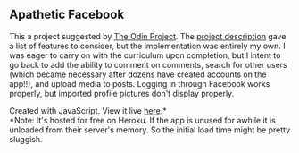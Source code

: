 <h2>Apathetic Facebook</h2>

This a project suggested by <a href='theodinproject.com'>The Odin Project</a>. The <a href='https://www.theodinproject.com/courses/ruby-on-rails/lessons/final-project'>project description</a> gave a list of features to consider, but the implementation was entirely my own. I was eager to carry on with the curriculum upon completion, but I intent to go back to add the ability to comment on comments, search for other users (which became necessary after dozens have created accounts on the app!!), and upload media to posts. Logging in through Facebook works properly, but imported profile pictures don't display properly. 


Created with JavaScript. View it live <a href='https://warm-everglades-80886.herokuapp.com/'>here</a>.* 
<br>
\*Note: It's hosted for free on Heroku. If the app is unused for awhile it is unloaded from their server's memory. So the initial load time might be pretty sluggish. 
